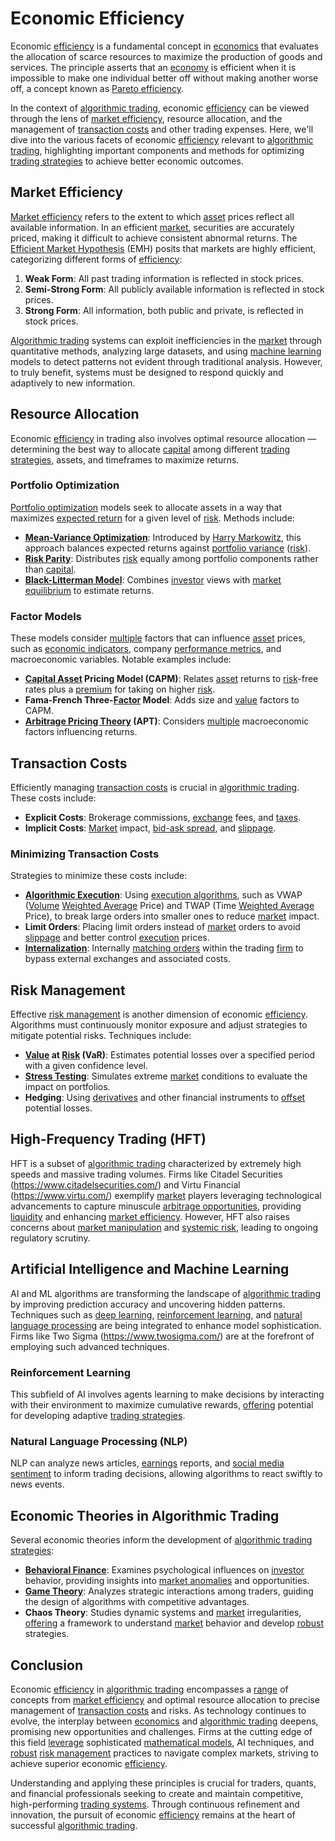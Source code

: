 # Economic Efficiency

Economic [efficiency](../e/efficiency.md) is a fundamental concept in [economics](../e/economics.md) that evaluates the allocation of scarce resources to maximize the production of goods and services. The principle asserts that an [economy](../e/economy.md) is efficient when it is impossible to make one individual better off without making another worse off, a concept known as [Pareto efficiency](../p/pareto_efficiency.md).

In the context of [algorithmic trading](../a/accountability.md), economic [efficiency](../e/efficiency.md) can be viewed through the lens of [market efficiency](../m/market_efficiency.md), resource allocation, and the management of [transaction costs](../t/transaction_costs.md) and other trading expenses. Here, we'll dive into the various facets of economic [efficiency](../e/efficiency.md) relevant to [algorithmic trading](../a/accountability.md), highlighting important components and methods for optimizing [trading strategies](../t/trading_strategies.md) to achieve better economic outcomes.

## Market Efficiency

[Market efficiency](../m/market_efficiency.md) refers to the extent to which [asset](../a/asset.md) prices reflect all available information. In an efficient [market](../m/market.md), securities are accurately priced, making it difficult to achieve consistent abnormal returns. The [Efficient Market Hypothesis](../e/efficient_market_hypothesis.md) (EMH) posits that markets are highly efficient, categorizing different forms of [efficiency](../e/efficiency.md):

1. **Weak Form**: All past trading information is reflected in stock prices.
2. **Semi-Strong Form**: All publicly available information is reflected in stock prices.
3. **Strong Form**: All information, both public and private, is reflected in stock prices.

[Algorithmic trading](../a/accountability.md) systems can exploit inefficiencies in the [market](../m/market.md) through quantitative methods, analyzing large datasets, and using [machine learning](../m/machine_learning.md) models to detect patterns not evident through traditional analysis. However, to truly benefit, systems must be designed to respond quickly and adaptively to new information.

## Resource Allocation

Economic [efficiency](../e/efficiency.md) in trading also involves optimal resource allocation — determining the best way to allocate [capital](../c/capital.md) among different [trading strategies](../t/trading_strategies.md), assets, and timeframes to maximize returns.

### Portfolio Optimization

[Portfolio optimization](../p/portfolio_optimization.md) models seek to allocate assets in a way that maximizes [expected return](../e/expected_return.md) for a given level of [risk](../r/risk.md). Methods include:

- **[Mean-Variance Optimization](../m/mean-variance_optimization.md)**: Introduced by [Harry Markowitz](../h/harry_markowitz.md), this approach balances expected returns against [portfolio variance](../p/portfolio_variance.md) ([risk](../r/risk.md)).
- **[Risk Parity](../r/risk_parity.md)**: Distributes [risk](../r/risk.md) equally among portfolio components rather than [capital](../c/capital.md).
- **[Black-Litterman Model](../b/black-litterman_model.md)**: Combines [investor](../i/investor.md) views with [market](../m/market.md) [equilibrium](../e/equilibrium.md) to estimate returns.

### Factor Models

These models consider [multiple](../m/multiple.md) factors that can influence [asset](../a/asset.md) prices, such as [economic indicators](../e/economic_indicators.md), company [performance metrics](../p/performance_metrics.md), and macroeconomic variables. Notable examples include:

- **[Capital Asset](../c/capital_asset.md) Pricing Model (CAPM)**: Relates [asset](../a/asset.md) returns to [risk](../r/risk.md)-free rates plus a [premium](../p/premium.md) for taking on higher [risk](../r/risk.md).
- **Fama-French Three-[Factor](../f/factor.md) Model**: Adds size and [value](../v/value.md) factors to CAPM.
- **[Arbitrage Pricing Theory](../a/arbitrage_pricing_theory.md) (APT)**: Considers [multiple](../m/multiple.md) macroeconomic factors influencing returns.

## Transaction Costs

Efficiently managing [transaction costs](../t/transaction_costs.md) is crucial in [algorithmic trading](../a/accountability.md). These costs include:

- **Explicit Costs**: Brokerage commissions, [exchange](../e/exchange.md) fees, and [taxes](../t/taxes.md).
- **Implicit Costs**: [Market](../m/market.md) impact, [bid-ask spread](../b/bid-ask_spread.md), and [slippage](../s/slippage.md).

### Minimizing Transaction Costs

Strategies to minimize these costs include:

- **[Algorithmic Execution](../a/algorithmic_execution.md)**: Using [execution algorithms](../e/execution_algorithms.md), such as VWAP ([Volume](../v/volume.md) [Weighted Average](../w/weighted_average.md) Price) and TWAP (Time [Weighted Average](../w/weighted_average.md) Price), to break large orders into smaller ones to reduce [market](../m/market.md) impact.
- **Limit Orders**: Placing limit orders instead of [market](../m/market.md) orders to avoid [slippage](../s/slippage.md) and better control [execution](../e/execution.md) prices.
- **[Internalization](../i/internalization.md)**: Internally [matching orders](../m/matching_orders.md) within the trading [firm](../f/firm.md) to bypass external exchanges and associated costs.

## Risk Management

Effective [risk management](../r/risk_management.md) is another dimension of economic [efficiency](../e/efficiency.md). Algorithms must continuously monitor exposure and adjust strategies to mitigate potential risks. Techniques include:

- **[Value](../v/value.md) at [Risk](../r/risk.md) (VaR)**: Estimates potential losses over a specified period with a given confidence level.
- **[Stress Testing](../s/stress_testing.md)**: Simulates extreme [market](../m/market.md) conditions to evaluate the impact on portfolios.
- **Hedging**: Using [derivatives](../d/derivatives.md) and other financial instruments to [offset](../o/offset.md) potential losses.

## High-Frequency Trading (HFT)

HFT is a subset of [algorithmic trading](../a/accountability.md) characterized by extremely high speeds and massive trading volumes. Firms like Citadel Securities (https://www.citadelsecurities.com/) and Virtu Financial (https://www.virtu.com/) exemplify [market](../m/market.md) players leveraging technological advancements to capture minuscule [arbitrage opportunities](../a/arbitrage_opportunities.md), providing [liquidity](../l/liquidity.md) and enhancing [market efficiency](../m/market_efficiency.md). However, HFT also raises concerns about [market manipulation](../m/market_manipulation.md) and [systemic risk](../s/systemic_risk.md), leading to ongoing regulatory scrutiny.

## Artificial Intelligence and Machine Learning

AI and ML algorithms are transforming the landscape of [algorithmic trading](../a/accountability.md) by improving prediction accuracy and uncovering hidden patterns. Techniques such as [deep learning](../d/deep_learning.md), [reinforcement learning](../r/reinforcement_learning.md), and [natural language processing](../n/natural_language_processing_(nlp)_in_trading.md) are being integrated to enhance model sophistication. Firms like Two Sigma (https://www.twosigma.com/) are at the forefront of employing such advanced techniques.

### Reinforcement Learning

This subfield of AI involves agents learning to make decisions by interacting with their environment to maximize cumulative rewards, [offering](../o/offering.md) potential for developing adaptive [trading strategies](../t/trading_strategies.md).

### Natural Language Processing (NLP)

NLP can analyze news articles, [earnings](../e/earnings.md) reports, and [social media sentiment](../s/social_media_sentiment.md) to inform trading decisions, allowing algorithms to react swiftly to news events.

## Economic Theories in Algorithmic Trading

Several economic theories inform the development of [algorithmic trading strategies](../a/algorithmic_trading_strategies.md):

- **[Behavioral Finance](../b/behavioral_finance.md)**: Examines psychological influences on [investor](../i/investor.md) behavior, providing insights into [market anomalies](../m/market_anomalies.md) and opportunities.
- **[Game Theory](../g/game_theory.md)**: Analyzes strategic interactions among traders, guiding the design of algorithms with competitive advantages.
- **Chaos Theory**: Studies dynamic systems and [market](../m/market.md) irregularities, [offering](../o/offering.md) a framework to understand [market](../m/market.md) behavior and develop [robust](../r/robust.md) strategies.

## Conclusion

Economic [efficiency](../e/efficiency.md) in [algorithmic trading](../a/accountability.md) encompasses a [range](../r/range.md) of concepts from [market efficiency](../m/market_efficiency.md) and optimal resource allocation to precise management of [transaction costs](../t/transaction_costs.md) and risks. As technology continues to evolve, the interplay between [economics](../e/economics.md) and [algorithmic trading](../a/accountability.md) deepens, promising new opportunities and challenges. Firms at the cutting edge of this field [leverage](../l/leverage.md) sophisticated [mathematical models](../m/mathematical_models_in_trading.md), AI techniques, and [robust](../r/robust.md) [risk management](../r/risk_management.md) practices to navigate complex markets, striving to achieve superior economic [efficiency](../e/efficiency.md).

Understanding and applying these principles is crucial for traders, quants, and financial professionals seeking to create and maintain competitive, high-performing [trading systems](../t/trading_systems.md). Through continuous refinement and innovation, the pursuit of economic [efficiency](../e/efficiency.md) remains at the heart of successful [algorithmic trading](../a/accountability.md).